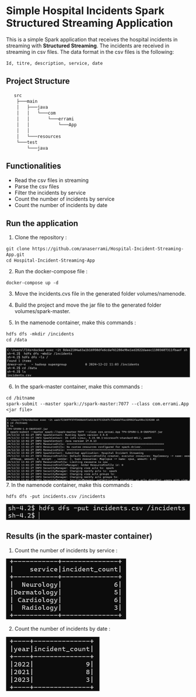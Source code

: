 # Simple Hospital Incidents Spark Structured Streaming Application

This is a simple Spark application that receives the hospital incidents in streaming with **Structured Streaming**. The incidents are received in streaming in csv files. The data format in the csv files is the following:
```
Id, titre, description, service, date
```

## Project Structure
```
   src
    ├───main
    │   ├───java
    │   │   └───com
    │   │       └───errami
    │   │           └───App
    │   │
    │   └───resources
    └───test
        └───java
```

## Functionalities
- Read the csv files in streaming
- Parse the csv files
- Filter the incidents by service
- Count the number of incidents by service
- Count the number of incidents by date

## Run the application
1. Clone the repository :
```
git clone https://github.com/anaserrami/Hospital-Incident-Streaming-App.git
cd Hospital-Incident-Streaming-App
```
2. Run the docker-compose file :
```
docker-compose up -d
```
3. Move the incidents.cvs file in the generated folder volumes/namenode.
4. Build the project and move the jar file to the generated folder volumes/spark-master.

5. In the namenode container, make this commands :
```
hdfs dfs -mkdir /incidents
cd /data
```
![img.png](assets/img.png)

6. In the spark-master container, make this commands :
```
cd /bitname
spark-submit --master spark://spark-master:7077 --class com.errami.App <jar file>
```
![img_4.png](assets/img_4.png)
7. In the namenode container, make this commands :
```
hdfs dfs -put incidents.csv /incidents
```
![img_1.png](assets/img_1.png)

## Results (in the spark-master container)
1. Count the number of incidents by service :

![img_2.png](assets/img_2.png)

2. Count the number of incidents by date :

![img_3.png](assets/img_3.png)